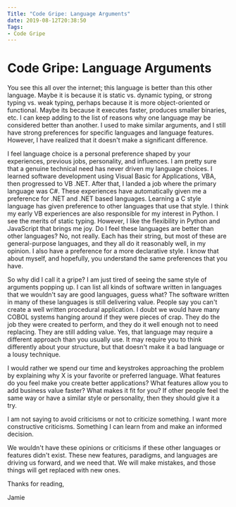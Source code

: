 ```yaml
---
Title: "Code Gripe: Language Arguments"
date: 2019-08-12T20:38:50
Tags: 
- Code Gripe
---
```

# Code Gripe: Language Arguments

You see this all over the internet; this language is better than this other language. Maybe it is because it is static vs. dynamic typing, or strong typing vs. weak typing, perhaps because it is more object-oriented or functional. Maybe its because it executes faster, produces smaller binaries, etc. I can keep adding to the list of reasons why one language may be considered better than another. I used to make similar arguments, and I still have strong preferences for specific languages and language features. However, I have realized that it doesn't make a significant difference. 

I feel language choice is a personal preference shaped by your experiences, previous jobs, personality, and influences. I am pretty sure that a genuine technical need has never driven my language choices. I learned software development using Visual Basic for Applications, VBA, then progressed to VB .NET. After that, I landed a job where the primary language was C#. These experiences have automatically given me a preference for .NET and .NET based languages. Learning a C style language has given preference to other languages that use that style. I think my early VB experiences are also responsible for my interest in Python. I see the merits of static typing. However, I like the flexibility in Python and JavaScript that brings me joy. Do I feel these languages are better than other languages? No, not really. Each has their string, but most of these are general-purpose languages, and they all do it reasonably well, in my opinion. I also have a preference for a more declarative style. I know that about myself, and hopefully, you understand the same preferences that you have.

So why did I call it a gripe? I am just tired of seeing the same style of arguments popping up. I can list all kinds of software written in languages that we wouldn't say are good languages, guess what? The software written in many of these languages is still delivering value. People say you can't create a well written procedural application. I doubt we would have many COBOL systems hanging around if they were pieces of crap. They do the job they were created to perform, and they do it well enough not to need replacing. They are still adding value. Yes, that language may require a different approach than you usually use. It may require you to think differently about your structure, but that doesn't make it a bad language or a lousy technique.

I would rather we spend our time and keystrokes approaching the problem by explaining why X is your favorite or preferred language. What features do you feel make you create better applications? What features allow you to add business value faster? What makes it fit for you? If other people feel the same way or have a similar style or personality, then they should give it a try.

I am not saying to avoid criticisms or not to criticize something. I want more constructive criticisms. Something I can learn from and make an informed decision. 

We wouldn't have these opinions or criticisms if these other languages or features didn't exist. These new features, paradigms, and languages are driving us forward, and we need that. We will make mistakes, and those things will get replaced with new ones.

Thanks for reading,

Jamie

